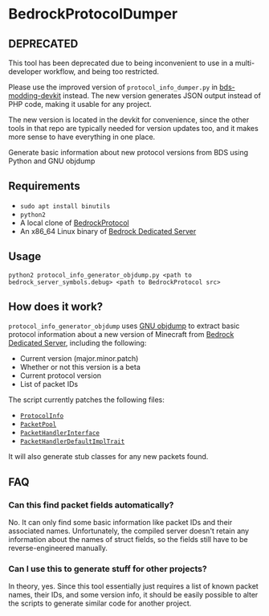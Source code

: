 # BedrockProtocolDumper

## DEPRECATED
This tool has been deprecated due to being inconvenient to use in a multi-developer workflow, and being too restricted.

Please use the improved version of `protocol_info_dumper.py` in [bds-modding-devkit](https://github.com/pmmp/bds-modding-devkit) instead.
The new version generates JSON output instead of PHP code, making it usable for any project.

The new version is located in the devkit for convenience, since the other tools in that repo are typically needed for version updates too, and it makes more sense to have everything in one place.

Generate basic information about new protocol versions from BDS using Python and GNU objdump

## Requirements
- `sudo apt install binutils`
- `python2`
- A local clone of [BedrockProtocol](https://github.com/pmmp/BedrockProtocol)
- An x86_64 Linux binary of [Bedrock Dedicated Server](https://minecraft.net/download/server/bedrock)

## Usage
`python2 protocol_info_generator_objdump.py <path to bedrock_server_symbols.debug> <path to BedrockProtocol src>`

## How does it work?
`protocol_info_generator_objdump` uses [GNU objdump](https://en.wikipedia.org/wiki/Objdump) to extract basic protocol information about a new version of Minecraft from [Bedrock Dedicated Server](https://minecraft.net/download/server/bedrock), including the following:
- Current version (major.minor.patch)
- Whether or not this version is a beta
- Current protocol version
- List of packet IDs

The script currently patches the following files:
- [`ProtocolInfo`](https://github.com/pmmp/BedrockProtocol/blob/a6ccf863a858caa0cf0a322433f8a17d14ee640a/src/ProtocolInfo.php)
- [`PacketPool`](https://github.com/pmmp/BedrockProtocol/blob/a6ccf863a858caa0cf0a322433f8a17d14ee640a/src/PacketPool.php)
- [`PacketHandlerInterface`](https://github.com/pmmp/BedrockProtocol/blob/a6ccf863a858caa0cf0a322433f8a17d14ee640a/src/PacketHandlerInterface.php)
- [`PacketHandlerDefaultImplTrait`](https://github.com/pmmp/BedrockProtocol/blob/a6ccf863a858caa0cf0a322433f8a17d14ee640a/src/PacketHandlerDefaultImplTrait.php)

It will also generate stub classes for any new packets found.

## FAQ
### Can this find packet fields automatically?
No. It can only find some basic information like packet IDs and their associated names.
Unfortunately, the compiled server doesn't retain any information about the names of struct fields, so the fields still have to be reverse-engineered manually.

### Can I use this to generate stuff for other projects?
In theory, yes. Since this tool essentially just requires a list of known packet names, their IDs, and some version info, it should be easily possible to alter the scripts to generate similar code for another project.
